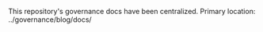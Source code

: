 This repository's governance docs have been centralized.
Primary location: ../governance/blog/docs/
